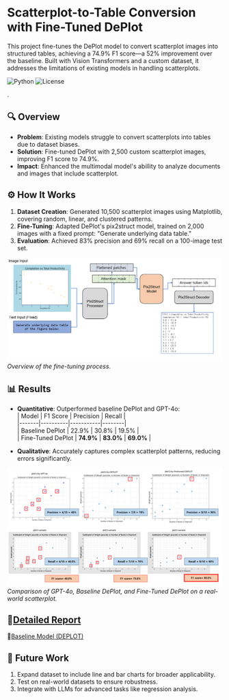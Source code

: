 # Scatterplot-to-Table Conversion with Fine-Tuned DePlot

This project fine-tunes the DePlot model to convert scatterplot images into structured tables, achieving a 74.9% F1 score—a 52% improvement over the baseline. Built with Vision Transformers and a custom dataset, it addresses the limitations of existing models in handling scatterplots.

![Python](https://img.shields.io/badge/python-3.8+-blue.svg) ![License](https://img.shields.io/badge/license-MIT-green.svg) 

<!-- 마크다운으로 주석 처리 가능 
**[Try the Demo](https://huggingface.co/spaces/1Park/scatterplot-to-table)** | [Dataset](https://drive.google.com/drive/folders/1L-ammRM4XdNb7Bbb4NzXnefnH2TMFu?usp=sharing) | [Model-Not Ready](https://drive.google.com/drive/folders/19ZleESBIPtuy8PYoRca9nezZdjQdAct?usp=sharing)


![Conversion Demo](https://github.com/1Park/Deplot-Finetuned/images/demo_conversion.gif)  
*From scatterplot to table in seconds.*

-->.

## 🔍 Overview

- **Problem**: Existing models struggle to convert scatterplots into tables due to dataset biases.  
- **Solution**: Fine-tuned DePlot with 2,500 custom scatterplot images, improving F1 score to 74.9%.  
- **Impact**: Enhanced the multimodal model's abillity to analyze documents and images that include scatterplot.
## ⚙️ How It Works

1. **Dataset Creation**: Generated 10,500 scatterplot images using Matplotlib, covering random, linear, and clustered patterns.  
2. **Fine-Tuning**: Adapted DePlot's pix2struct model, trained on 2,000 images with a fixed prompt: "Generate underlying data table."  
3. **Evaluation**: Achieved 83% precision and 69% recall on a 100-image test set.


![Research Workflow](./documents/ModelFigure.png) 
*Overview of the fine-tuning process.*


## 📊 Results

- **Quantitative**: Outperformed baseline DePlot and GPT-4o:  
  | Model | F1 Score | Precision | Recall |  
  |-------|----------|-----------|--------|  
  | Baseline DePlot | 22.9% | 30.8% | 19.5% |  
  | Fine-Tuned DePlot | **74.9%** | **83.0%** | **69.0%** |  

- **Qualitative**: Accurately captures complex scatterplot patterns, reducing errors significantly.  



![Qualitative Results](./documents/Qualitative.png)  
*Comparison of GPT-4o, Baseline DePlot, and Fine-Tuned DePlot on a real-world scatterplot.*

## 📑[Detailed Report](./documents/COSE474_2024__DL_Final_Project_Report.pdf)
🙌[Baseline Model (DEPLOT) ](https://huggingface.co/google/deplot)
<!--

## 🚀 Try It Yourself

```python
from transformers import Pix2StructProcessor, Pix2StructForConditionalGeneration
processor = Pix2StructProcessor.from_pretrained("1Park/finetuned-deplot")
model = Pix2StructForConditionalGeneration.from_pretrained("1Park/finetuned-deplot")
image = "scatterplot.png"
inputs = processor(images=image, text="Generate underlying data table:", return_tensors="pt")
outputs = model.generate(**inputs)
print(processor.decode(outputs[0], skip_special_tokens=True))
```
-->
## 🔮 Future Work

1. Expand dataset to include line and bar charts for broader applicability.  
2. Test on real-world datasets to ensure robustness.  
3. Integrate with LLMs for advanced tasks like regression analysis.

<!--
## 📚 Who Can Use This?

- **Data Analysts**: Extract structured data from scatterplots for reporting.  
- **Researchers**: Automate data collection from scientific plots.  
- **Developers**: Build tools for business intelligence or visualization.

-->
